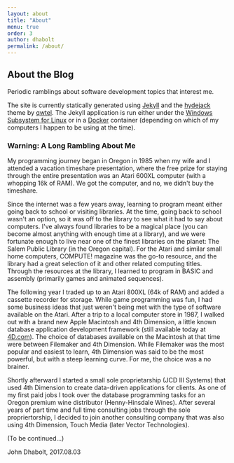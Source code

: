 ```yaml
---
layout: about
title: "About"
menu: true
order: 3
author: dhabolt
permalink: /about/
---
```

## About the Blog
Periodic ramblings about software development topics that interest me.

The site is currently statically generated using [Jekyll] and the [hydejack] theme by [qwtel]. The Jekyll application is run either under the [Windows Subsystem for Linux][linux] or in a [Docker] container (depending on which of my computers I happen to be using at the time).
 
### Warning: A Long Rambling About Me
My programming journey began in Oregon in 1985 when my wife and I attended a vacation timeshare presentation, where the free prize for staying through the entire presentation was an Atari 600XL computer (with a whopping 16k of RAM). We got the computer, and no, we didn't buy the timeshare.

Since the internet was a few years away, learning to program meant either going back to school or visiting libraries. At the time, going back to school wasn't an option, so it was off to the library to see what it had to say about computers. I've always found libraries to be a magical place (you can become almost anything with enough time at a library), and we were fortunate enough to live near one of the finest libraries on the planet: The Salem Public Library (in the Oregon capital). For the Atari and similar small home computers, COMPUTE! magazine was the go-to resource, and the library had a great selection of it and other related computing titles. Through the resources at the library, I learned to program in BASIC and assembly (primarily games and animated sequences).

The following year I traded up to an Atari 800XL (64k of RAM) and added a cassette recorder for storage. While game programming was fun, I had some business ideas that just weren't being met with the type of software available on the Atari. After a trip to a local computer store in 1987, I walked out with a brand new Apple Macintosh and 4th Dimension, a little known database application development framework (still available today at [4D.com][4D]). The choice of databases available on the Macintosh at that time were between Filemaker and 4th Dimension. While Filemaker was the most popular and easiest to learn, 4th Dimension was said to be the most powerful, but with a steep learning curve. For me, the choice was a no brainer.

Shortly afterward I started a small sole proprietarship (JCD III Systems) that used 4th Dimension to create data-driven applications for clients. As one of my first paid jobs I took over the database programming tasks for an Oregon premium wine distributor (Henny-Hinsdale Wines). After several years of part time and full time consulting jobs through the sole propriertorship, I decided to join another consulting company that was also using 4th Dimension, Touch Media (later Vector Technologies).

(To be continued...)

John Dhabolt, 2017.08.03

[Jekyll]: http://jekyllrb.com/
[minimal]: https://mademistakes.com/work/minimal-mistakes-jekyll-theme/
[hydejack]: https://qwtel.com/hydejack/
[qwtel]: https://qwtel.com/about/
[linux]: https://msdn.microsoft.com/en-us/commandline/wsl/about
[Docker]: https://www.docker.com/
[4D]: https://4d.com
